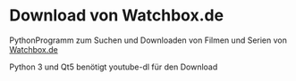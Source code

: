 <h1>Download von Watchbox.de</h1>

PythonProgramm zum Suchen und Downloaden von Filmen und Serien von <a href="http://watchbox.de">Watchbox.de</a>

Python 3 und Qt5
benötigt youtube-dl für den Download
